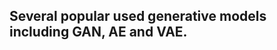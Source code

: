 Several popular used generative models including GAN, AE and VAE.
-----------------------------------------------------------------
